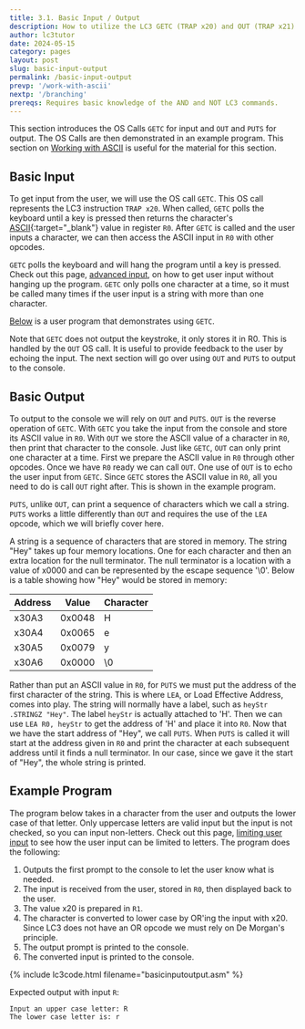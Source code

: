 ```yaml
---
title: 3.1. Basic Input / Output
description: How to utilize the LC3 GETC (TRAP x20) and OUT (TRAP x21) to get user input and to echo the input back to the user.
author: lc3tutor
date: 2024-05-15
category: pages
layout: post
slug: basic-input-output
permalink: /basic-input-output
prevp: '/work-with-ascii'
nextp: '/branching'
prereqs: Requires basic knowledge of the AND and NOT LC3 commands.
---
```


This section introduces the OS Calls `GETC` for input and `OUT` and `PUTS` for output. The OS Calls are then demonstrated in an example program. This section on [Working with ASCII](/work-with-ascii) is useful for the material for this section.

## Basic Input

To get input from the user, we will use the OS call `GETC`. This OS call represents the LC3 instruction `TRAP x20`. When called, `GETC` polls the keyboard until a key is pressed then returns the character's [ASCII](/ascii-table){:target="_blank"} value in register `R0`. After `GETC` is called and the user inputs a character, we can then access the ASCII input in `R0` with other opcodes.

`GETC` polls the keyboard and will hang the program until a key is pressed. Check out this page, [advanced input](/), on how to get user input without hanging up the program. `GETC` only polls one character at a time, so it must be called many times if the user input is a string with more than one character.

[Below](#example-program) is a user program that demonstrates using `GETC`.

Note that `GETC` does not output the keystroke, it only stores it in R0. This is handled by the `OUT` OS call. It is useful to provide feedback to the user by echoing the input. The next section will go over using `OUT` and `PUTS` to output to the console.

## Basic Output

To output to the console we will rely on `OUT` and `PUTS`. `OUT` is the reverse operation of `GETC`. With `GETC` you take the input from the console and store its ASCII value in `R0`. With `OUT` we store the ASCII value of a character in `R0`, then print that character to the console. Just like `GETC`, `OUT` can only print one character at a time. First we prepare the ASCII value in `R0` through other opcodes. Once we have `R0` ready we can call `OUT`. One use of `OUT` is to echo the user input from `GETC`. Since `GETC` stores the ASCII value in `R0`, all you need to do is call `OUT` right after. This is shown in the example program.

`PUTS`, unlike `OUT`, can print a sequence of characters which we call a string. `PUTS` works a little differently than `OUT` and requires the use of the `LEA` opcode, which we will briefly cover here.

A string is a sequence of characters that are stored in memory. The string "Hey" takes up four memory locations. One for each character and then an extra location for the null terminator. The null terminator is a location with a value of x0000 and can be represented by the escape sequence '\0'. Below is a table showing how "Hey" would be stored in memory:

| Address  | Value  | Character |
| -------- | ------ | --------- |
| x30A3    | 0x0048 | H         |
| x30A4    | 0x0065 | e         |
| x30A5    | 0x0079 | y         |
| x30A6    | 0x0000 | \0        |

Rather than put an ASCII value in `R0`, for `PUTS` we must put the address of the first character of the string. This is where `LEA`, or Load Effective Address, comes into play. The string will normally have a label, such as `heyStr .STRINGZ "Hey"`. The label `heyStr` is actually attached to 'H'. Then we can use `LEA R0, heyStr` to get the address of 'H' and place it into `R0`. Now that we have the start address of "Hey", we call `PUTS`. When `PUTS` is called it will start at the address given in `R0` and print the character at each subsequent address until it finds a null terminator. In our case, since we gave it the start of "Hey", the whole string is printed.

## Example Program

The program below takes in a character from the user and outputs the lower case of that letter. Only uppercase letters are valid input but the input is not checked, so you can input non-letters. Check out this page, [limiting user input](/limit-user-input) to see how the user input can be limited to letters. The program does the following:

1. Outputs the first prompt to the console to let the user know what is needed.
2. The input is received from the user, stored in `R0`, then displayed back to the user.
3. The value x20 is prepared in `R1`.
4. The character is converted to lower case by OR'ing the input with x20. Since LC3 does not have an OR opcode we must rely on De Morgan's principle.
5. The output prompt is printed to the console.
6. The converted input is printed to the console.

{% include lc3code.html filename="basicinputoutput.asm" %}

Expected output with input `R`:
```text
Input an upper case letter: R
The lower case letter is: r
```
